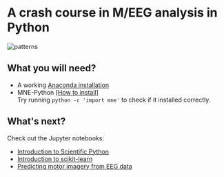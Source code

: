 A crash course in M/EEG analysis in Python
==========================================

![patterns](https://martinos.org/mne/stable/_images/sphx_glr_plot_decoding_csp_eeg_001.png)

What you will need?
-------------------

- A working [Anaconda installation](https://www.continuum.io/downloads)
- MNE-Python [[How to install]](https://martinos.org/mne/stable/install_mne_python.html) <br/>
  Try running `python -c 'import mne'` to check if it installed correctly.

What's next?
------------

Check out the Jupyter notebooks:

- [Introduction to Scientific Python](https://github.com/jasmainak/polytechnique-workshop/blob/master/01-intro_to_python.ipynb)
- [Introduction to scikit-learn](https://github.com/jasmainak/polytechnique-workshop/blob/master/02-intro_to_scikit-learn.ipynb)
- [Predicting motor imagery from EEG data](https://github.com/jasmainak/polytechnique-workshop/blob/master/03-plot_decoding_csp_eeg.ipynb)
